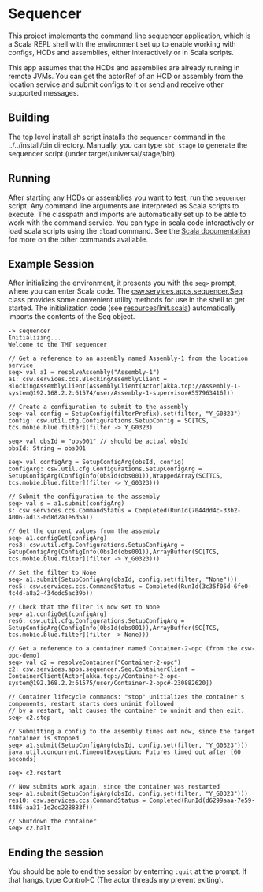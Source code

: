 Sequencer
=========

This project implements the command line sequencer application, which is a Scala REPL shell
with the environment set up to enable working with configs, HCDs and assemblies, either
interactively or in Scala scripts.

This app assumes that the HCDs and assemblies are already running in remote JVMs.
You can get the actorRef of an HCD or assembly from the location service and submit configs to it 
or send and receive other supported messages.

Building
--------

The top level install.sh script installs the `sequencer` command in the ../../install/bin directory.
Manually, you can type `sbt stage` to generate the sequencer script (under target/universal/stage/bin).

Running
-------

After starting any HCDs or assemblies you want to test, run the `sequencer` script.
Any command line arguments are interpreted as Scala scripts to execute.
The classpath and imports are automatically set up to be able to work with the command service.
You can type in scala code interactively or load scala scripts using the `:load` command.
See the [Scala documentation](http://docs.scala-lang.org/scala/2.11/) for more on the other commands available.

Example Session
---------------

After initializing the environment, it presents you with the `seq>` prompt, where you can enter Scala code.
The [csw.services.apps.sequencer.Seq](src/main/scala/csw/services/apps/sequencer/Seq.scala) class provides 
some convenient utility methods for use in the shell to get started.
The initialization code (see [resources/Init.scala](src/main/resources/Init.scala)) automatically imports 
the contents of the Seq object.

    -> sequencer
    Initializing...
    Welcome to the TMT sequencer
    
    // Get a reference to an assembly named Assembly-1 from the location service
    seq> val a1 = resolveAssembly("Assembly-1")
    a1: csw.services.ccs.BlockingAssemblyClient = BlockingAssemblyClient(AssemblyClient(Actor[akka.tcp://Assembly-1-system@192.168.2.2:61574/user/Assembly-1-supervisor#557963416]))
    
    // Create a configuration to submit to the assembly
    seq> val config = SetupConfig(filterPrefix).set(filter, "Y_G0323")
    config: csw.util.cfg.Configurations.SetupConfig = SC[TCS, tcs.mobie.blue.filter](filter -> Y_G0323)

    seq> val obsId = "obs001" // should be actual obsId
    obsId: String = obs001
    
    seq> val configArg = SetupConfigArg(obsId, config)
    configArg: csw.util.cfg.Configurations.SetupConfigArg = SetupConfigArg(ConfigInfo(ObsId(obs001)),WrappedArray(SC[TCS, tcs.mobie.blue.filter](filter -> Y_G0323)))

    // Submit the configuration to the assembly
    seq> val s = a1.submit(configArg)
    s: csw.services.ccs.CommandStatus = Completed(RunId(7044dd4c-33b2-4006-ad13-0d8d2a1e6d5a))
    
    // Get the current values from the assembly
    seq> a1.configGet(configArg)
    res3: csw.util.cfg.Configurations.SetupConfigArg = SetupConfigArg(ConfigInfo(ObsId(obs001)),ArrayBuffer(SC[TCS, tcs.mobie.blue.filter](filter -> Y_G0323)))
    
    // Set the filter to None
    seq> a1.submit(SetupConfigArg(obsId, config.set(filter, "None")))
    res5: csw.services.ccs.CommandStatus = Completed(RunId(3c35f05d-6fe0-4c4d-a8a2-434cdc5ac39b))

    // Check that the filter is now set to None
    seq> a1.configGet(configArg)
    res6: csw.util.cfg.Configurations.SetupConfigArg = SetupConfigArg(ConfigInfo(ObsId(obs001)),ArrayBuffer(SC[TCS, tcs.mobie.blue.filter](filter -> None)))

    // Get a reference to a container named Container-2-opc (from the csw-opc-demo)
    seq> val c2 = resolveContainer("Container-2-opc")
    c2: csw.services.apps.sequencer.Seq.ContainerClient = ContainerClient(Actor[akka.tcp://Container-2-opc-system@192.168.2.2:61575/user/Container-2-opc#-230882620])

    // Container lifecycle commands: "stop" unitializes the container's components, restart starts does uninit followed
    // by a restart, halt causes the container to uninit and then exit.
    seq> c2.stop

    // Submitting a config to the assembly times out now, since the target container is stopped
    seq> a1.submit(SetupConfigArg(obsId, config.set(filter, "Y_G0323")))
    java.util.concurrent.TimeoutException: Futures timed out after [60 seconds]

    seq> c2.restart

    // Now submits work again, since the container was restarted
    seq> a1.submit(SetupConfigArg(obsId, config.set(filter, "Y_G0323")))
    res10: csw.services.ccs.CommandStatus = Completed(RunId(d6299aaa-7e59-4486-aa31-1e2cc228883f))

    // Shutdown the container
    seq> c2.halt


Ending the session
------------------

You should be able to end the session by enterring `:quit` at the prompt. 
If that hangs, type Control-C (The actor threads my prevent exiting).

